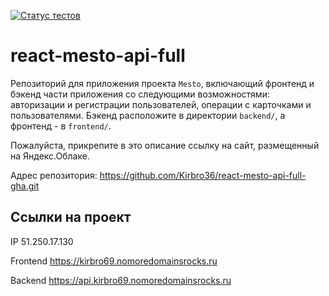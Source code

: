 [![Статус тестов](../../actions/workflows/tests.yml/badge.svg)](../../actions/workflows/tests.yml)

# react-mesto-api-full
Репозиторий для приложения проекта `Mesto`, включающий фронтенд и бэкенд части приложения со следующими возможностями: авторизации и регистрации пользователей, операции с карточками и пользователями. Бэкенд расположите в директории `backend/`, а фронтенд - в `frontend/`. 
  
Пожалуйста, прикрепите в это описание ссылку на сайт, размещенный на Яндекс.Облаке. 

Адрес репозитория: https://github.com/Kirbro36/react-mesto-api-full-gha.git

## Ссылки на проект

IP 51.250.17.130

Frontend https://kirbro69.nomoredomainsrocks.ru

Backend https://api.kirbro69.nomoredomainsrocks.ru
